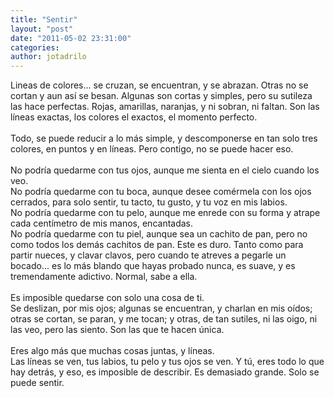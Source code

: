 ```yaml
---
title: "Sentir"
layout: "post"
date: "2011-05-02 23:31:00"
categories: 
author: jotadrilo
---
```


<div class="css-full-post-content js-full-post-content">
Lineas de colores... se cruzan, se encuentran, y se abrazan. Otras no se cortan y aun así se besan. Algunas son cortas y simples, pero su sutileza las hace perfectas. Rojas, amarillas, naranjas, y ni sobran, ni faltan. Son las líneas exactas, los colores el exactos, el momento perfecto.<br /><br />Todo, se puede reducir a lo más simple, y descomponerse en tan solo tres colores, en puntos y en líneas. Pero contigo, no se puede hacer eso.<br /><br />No podría quedarme con tus ojos, aunque me sienta en el cielo cuando los veo.<br />No podría quedarme con tu boca, aunque desee comérmela con los ojos cerrados, para solo sentir, tu tacto, tu gusto, y tu voz en mis labios.<br />No podría quedarme con tu pelo, aunque me enrede con su forma y atrape cada centímetro de mis manos, encantadas.<br />No podría quedarme con tu piel, aunque sea un cachito de pan, pero no como todos los demás cachitos de pan. Este es duro. Tanto como para partir nueces, y clavar clavos, pero cuando te atreves a pegarle un bocado... es lo más blando que hayas probado nunca, es suave, y es tremendamente adictivo. Normal, sabe a ella.<br /><br />Es imposible quedarse con solo una cosa de ti.<br />Se deslizan, por mis ojos; algunas se encuentran, y charlan en mis oídos; otras se cortan, se paran, y me tocan; y otras, de tan sutiles, ni las oigo, ni las veo, pero las siento. Son las que te hacen única.<br /><br />Eres algo más que muchas cosas juntas, y líneas.<br />Las líneas se ven, tus labios, tu pelo y tus ojos se ven. Y tú, eres todo lo que hay detrás, y eso, es imposible de describir. Es demasiado grande. Solo se puede sentir.
</div>
